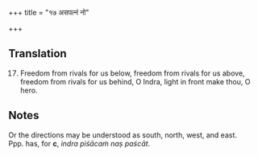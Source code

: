 +++
title = "१७ असपत्नं नो"

+++
## Translation
17. Freedom from rivals for us below, freedom from rivals for us above,  
freedom from rivals for us behind, O Indra, light in front make thou, O  
hero.

## Notes
Or the directions may be understood as south, north, west, and east.  
Ppp. has, for **c**, *indra piśācaṁ naṣ paścāt*.
